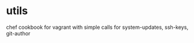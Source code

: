 utils
===========

chef cookbook for vagrant  with simple calls for system-updates, ssh-keys, git-author
